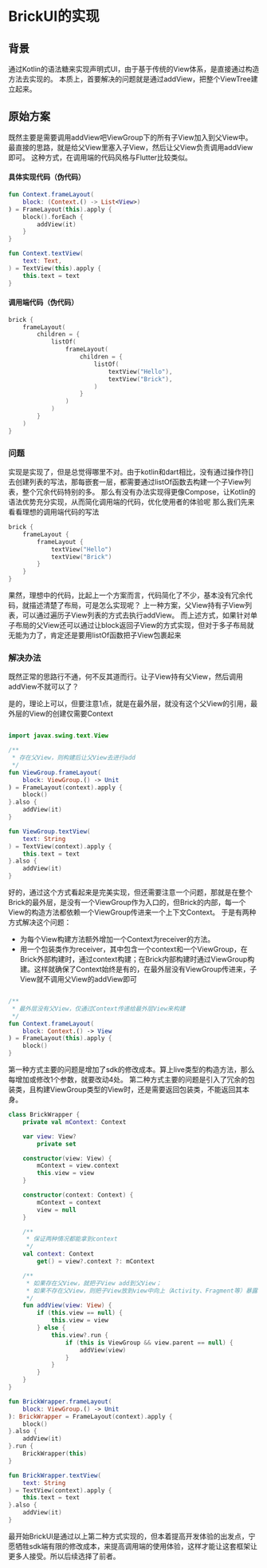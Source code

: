 # BrickUI的实现

## 背景

通过Kotlin的语法糖来实现声明式UI，由于基于传统的View体系，是直接通过构造方法去实现的。
本质上，首要解决的问题就是通过addView，把整个ViewTree建立起来。

## 原始方案

既然主要是需要调用addView吧ViewGroup下的所有子View加入到父View中。
最直接的思路，就是给父View里塞入子View，然后让父View负责调用addView即可。
这种方式，在调用端的代码风格与Flutter比较类似。

#### 具体实现代码（伪代码）

```kotlin
fun Context.frameLayout(
    block: (Context.() -> List<View>)
) = FrameLayout(this).apply {
    block().forEach { 
        addView(it)
    }
}

fun Context.textView(
    text: Text,
) = TextView(this).apply {
    this.text = text
}
```

#### 调用端代码（伪代码）

```kotlin
brick {
    frameLayout(
        children = {
            listOf(
                frameLayout(
                    children = {
                        listOf(
                            textView("Hello"),
                            textView("Brick"),
                        )
                    }
                )
            )
        }
    )
}
```

### 问题

实现是实现了，但是总觉得哪里不对。由于kotlin和dart相比，没有通过操作符[]去创建列表的写法，那每嵌套一层，都需要通过listOf函数去构建一个子View列表，整个冗余代码特别的多。
那么有没有办法实现得更像Compose，让Kotlin的语法优势充分实现，从而简化调用端的代码，优化使用者的体验呢
那么我们先来看看理想的调用端代码的写法

```kotlin
brick {
    frameLayout {
        frameLayout {
            textView("Hello")
            textView("Brick")
        }
    }
}
```

果然，理想中的代码，比起上一个方案而言，代码简化了不少，基本没有冗余代码，就描述清楚了布局，可是怎么实现呢？
上一种方案，父View持有子View列表，可以通过遍历子View列表的方式去执行addView。
而上述方式，如果针对单子布局的父View还可以通过让block返回子View的方式实现，但对于多子布局就无能为力了，肯定还是要用listOf函数把子View包裹起来

### 解决办法

既然正常的思路行不通，何不反其道而行。让子View持有父View，然后调用addView不就可以了？

是的，理论上可以，但要注意1点，就是在最外层，就没有这个父View的引用，最外层的View的创建仅需要Context

```kotlin

import javax.swing.text.View

/**
 * 存在父View，则构建后让父View去进行add
 */
fun ViewGroup.frameLayout(
    block: ViewGroup.() -> Unit
) = FrameLayout(context).apply {
    block()
}.also {
    addView(it)
}

fun ViewGroup.textView(
    text: String
) = TextView(context).apply {
    this.text = text
}.also {
    addView(it)
}
```

好的，通过这个方式看起来是完美实现，但还需要注意一个问题，那就是在整个Brick的最外层，是没有一个ViewGroup作为入口的，但Brick的内部，每一个View的构造方法都依赖一个ViewGroup传进来一个上下文Context。
于是有两种方式解决这个问题：

- 为每个View构建方法额外增加一个Context为receiver的方法。
- 用一个包装类作为receiver，其中包含一个context和一个ViewGroup，在Brick外部构建时，通过context构建；在Brick内部构建时通过ViewGroup构建。这样就确保了Context始终是有的，在最外层没有ViewGroup传进来，子View就不调用父View的addView即可

```kotlin

/**
 * 最外层没有父View，仅通过Context传递给最外层View来构建
 */
fun Context.frameLayout(
    block: Context.() -> View
) = FrameLayout(this).apply {
    block()
}
```

第一种方式主要的问题是增加了sdk的修改成本。算上live类型的构造方法，那么每增加或修改1个参数，就要改动4处。
第二种方式主要的问题是引入了冗余的包装类，且构建ViewGroup类型的View时，还是需要返回包装类，不能返回其本身。

```kotlin
class BrickWrapper {
    private val mContext: Context

    var view: View?
        private set

    constructor(view: View) {
        mContext = view.context
        this.view = view
    }

    constructor(context: Context) {
        mContext = context
        view = null
    }

    /**
     * 保证两种情况都能拿到context
     */
    val context: Context
        get() = view?.context ?: mContext

    /**
     * 如果存在父View，就把子View add到父View；
     * 如果不存在父View，则把子View放到view中向上（Activity、Fragment等）暴露
     */
    fun addView(view: View) {
        if (this.view == null) {
            this.view = view
        } else {
            this.view?.run {
                if (this is ViewGroup && view.parent == null) {
                    addView(view)
                }
            }
        }
    }
}

fun BrickWrapper.frameLayout(
    block: ViewGroup.() -> Unit
): BrickWrapper = FrameLayout(context).apply {
    block()
}.also {
    addView(it)
}.run {
    BrickWrapper(this)
}

fun BrickWrapper.textView(
    text: String
) = TextView(context).apply {
    this.text = text
}.also {
    addView(it)
}
```

最开始BrickUI是通过以上第二种方式实现的，但本着提高开发体验的出发点，宁愿牺牲sdk端有限的修改成本，来提高调用端的使用体验，这样才能让这套框架让更多人接受。所以后续选择了前者。